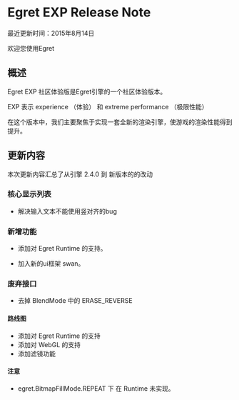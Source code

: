 Egret EXP Release Note
===============================


最近更新时间：2015年8月14日


欢迎您使用Egret

## 概述

Egret EXP 社区体验版是Egret引擎的一个社区体验版本。

EXP 表示 experience （体验） 和 extreme performance （极限性能）

在这个版本中，我们主要聚焦于实现一套全新的渲染引擎，使游戏的渲染性能得到提升。

## 更新内容

本次更新内容汇总了从引擎 2.4.0 到 新版本的的改动


### 核心显示列表

* 解决输入文本不能使用竖对齐的bug


### 新增功能

* 添加对 Egret Runtime 的支持。

* 加入新的ui框架 swan。


### 废弃接口

* 去掉 BlendMode 中的 ERASE_REVERSE


#### 路线图
* 添加对 Egret Runtime 的支持
* 添加对 WebGL 的支持
* 添加滤镜功能

#### 注意
* egret.BitmapFillMode.REPEAT 下 在 Runtime 未实现。
